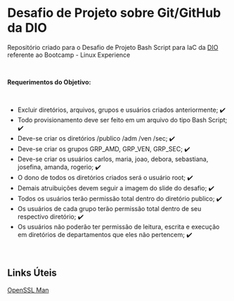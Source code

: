 # Desafio de Projeto sobre Git/GitHub da DIO
Repositório criado para o Desafio de Projeto Bash Script para IaC da [DIO](https://web.dio.me/) referente ao Bootcamp - Linux Experience

<br />

**Requerimentos do Objetivo:**

<br />

- Excluir diretórios, arquivos, grupos e usuários criados anteriormente; :heavy_check_mark:
- Todo provisionamento deve ser feito em um arquivo do tipo Bash Script; :heavy_check_mark:
- Deve-se criar os diretórios /publico /adm /ven /sec; :heavy_check_mark:
- Deve-se criar os grupos GRP_AMD, GRP_VEN, GRP_SEC; :heavy_check_mark:
- Deve-se criar os usuários carlos, maria, joao, debora, sebastiana, josefina, amanda, rogerio; :heavy_check_mark:
- O dono de todos os diretórios criados será o usuário root; :heavy_check_mark:
- Demais atruibuições devem seguir a imagem do slide do desafio; :heavy_check_mark:
- Todos os usuários terão permissão total dentro do diretório publico; :heavy_check_mark:
- Os usuários de cada grupo terão permissão total dentro de seu respectivo diretório; :heavy_check_mark:
- Os usuários não poderão ter permissão de leitura, escrita e execução em diretórios de departamentos que eles não pertencem; :heavy_check_mark:

<br />

## Links Úteis

[OpenSSL Man](https://www.openssl.org/docs/man3.0/man1/openssl-passwd.html)